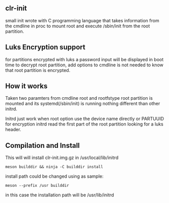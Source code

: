 ## clr-init
small init wrote with C programming language that takes information from the cmdline in proc to mount root and execute
/sbin/init from the root partition.

## Luks Encryption support

for partitions encrypted with luks a password input will be displayed in boot time to decrypt root partition, add options
to cmdline is not needed to know that root partition is encrypted.

## How it works

Taken two paramters from cmdline root and rootfstype root partition is mounted and its systemd(/sbin/init) is running
nothing different than other initrd.

Initrd just work when root option use the device name directly or PARTUUID for encryption initrd read the first part of
the root partition looking for a luks header.

## Compilation and Install

This will will install clr-init.img.gz in /usr/local/lib/initrd
```
meson builddir && ninja -C builddir install
```
install path could be changed using as sample:
```
meson --prefix /usr builddir
```
in this case the installation path will be /usr/lib/initrd
